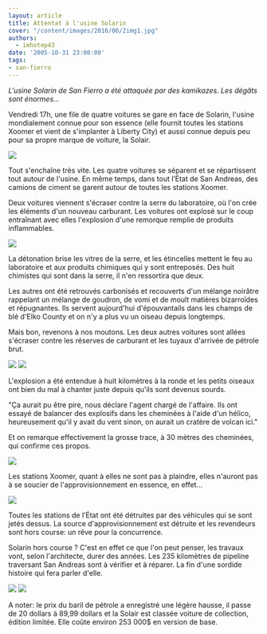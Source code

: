 ```yaml
---
layout: article
title: Attentat à l'usine Solarin
cover: "/content/images/2016/06/2img1.jpg"
authors:
  - imhotep43
date: '2005-10-31 23:00:00'
tags:
- san-fierro
---
```


_L'usine Solarin de San Fierro a été attaquée par des kamikazes. Les dégâts sont énormes..._

Vendredi 17h, une file de quatre voitures se gare en face de Solarin, l'usine mondialement connue pour son essence (elle fournit toutes les stations Xoomer et vient de s'implanter à Liberty City) et aussi connue depuis peu pour sa propre marque de voiture, la Solair.

![](/content/images/2005/01/3img0.jpg)

Tout s'enchaîne très vite. Les quatre voitures se séparent et se répartissent tout autour de l'usine. En même temps, dans tout l’État de San Andreas, des camions de ciment se garent autour de toutes les stations Xoomer.

Deux voitures viennent s'écraser contre la serre du laboratoire, où l'on crée les éléments d'un nouveau carburant. Les voitures ont explosé sur le coup entraînant avec elles l'explosion d'une remorque remplie de produits inflammables.

![](/content/images/2005/01/3img5.jpg)

La détonation brise les vitres de la serre, et les étincelles mettent le feu au laboratoire et aux produits chimiques qui y sont entreposés. Des huit chimistes qui sont dans la serre, il n'en ressortira que deux.

Les autres ont été retrouvés carbonisés et recouverts d'un mélange noirâtre rappelant un mélange de goudron, de vomi et de moult matières bizarroïdes et répugnantes. Ils servent aujourd'hui d'épouvantails dans les champs de blé d'Elko County et on n'y a plus vu un oiseau depuis longtemps.

Mais bon, revenons à nos moutons. Les deux autres voitures sont allées s'écraser contre les réserves de carburant et les tuyaux d'arrivée de pétrole brut.

![](/content/images/2005/01/3img7.jpg)
![](/content/images/2005/01/3img3.jpg)

L'explosion a été entendue à huit kilomètres à la ronde et les petits oiseaux ont bien du mal à chanter juste depuis qu'ils sont devenus sourds.

"Ça aurait pu être pire, nous déclare l'agent chargé de l'affaire. Ils ont essayé de balancer des explosifs dans les cheminées à l'aide d'un hélico, heureusement qu'il y avait du vent sinon, on aurait un cratère de volcan ici."

Et on remarque effectivement la grosse trace, à 30 mètres des cheminées, qui confirme ces propos.

![](/content/images/2005/01/3img2.jpg)

Les stations Xoomer, quant à elles ne sont pas à plaindre, elles n'auront pas à se soucier de l'approvisionnement en essence, en effet...

![](/content/images/2005/01/3img9.jpg)

Toutes les stations de l’État ont été détruites par des véhicules qui se sont jetés dessus. La source d'approvisionnement est détruite et les revendeurs sont hors course: un rêve pour la concurrence.

Solarin hors course ? C'est en effet ce que l'on peut penser, les travaux vont, selon l'architecte, durer des années. Les 235 kilomètres de pipeline traversant San Andreas sont à vérifier et à réparer. La fin d'une sordide histoire qui fera parler d'elle.

![](/content/images/2005/01/3img1.jpg)
![](/content/images/2005/01/3img8.jpg)

A noter: le prix du baril de pétrole a enregistré une légère hausse, il passe de 20 dollars à 89,99 dollars et la Solair est classée voiture de collection, édition limitée. Elle coûte environ 253 000$ en version de base.